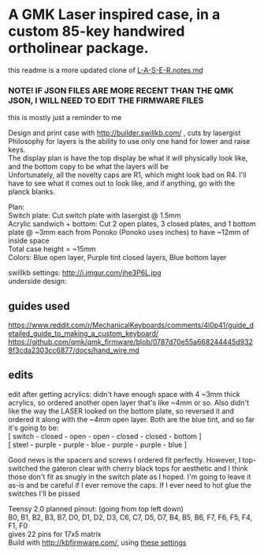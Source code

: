 # A GMK Laser inspired case, in a custom 85-key handwired ortholinear package.

this readme is a more updated clone of [L-A-S-E-R.notes.md](../master/L-A-S-E-R.notes.md)  
### NOTE! IF JSON FILES ARE MORE RECENT THAN THE QMK JSON, I WILL NEED TO EDIT THE FIRMWARE FILES  
this is mostly just a reminder to me

Design and print case with http://builder.swillkb.com/ , cuts by lasergist  
Philosophy for layers is the ability to use only one hand for lower and raise keys.  
The display plan is have the top display be what it will physically look like, and the bottom copy to be what the layers will be  
Unfortunately, all the novelty caps are R1, which might look bad on R4. I'll have to see what it comes out to look like, and if anything, go with the planck blanks.

Plan:  
Switch plate: Cut switch plate with lasergist @ 1.5mm  
Acrylic sandwich + bottom: Cut 2 open plates, 3 closed plates, and 1 bottom plate @ ~3mm each from Ponoko (Ponoko uses inches) to have ~12mm of inside space  
Total case height = ~15mm  
Colors: Blue open layer, Purple tint closed layers, Blue bottom layer

swillkb settings: http://i.imgur.com/jhe3P6L.jpg  
underside design:   

## guides used  
https://www.reddit.com/r/MechanicalKeyboards/comments/4l0p41/guide_detailed_guide_to_making_a_custom_keyboard/  
https://github.com/qmk/qmk_firmware/blob/0787d70e55a668244445d9328f3cda2303cc6877/docs/hand_wire.md  

edits
------

edit after getting acrylics:
didn't have enough space with 4 ~3mm thick acrylics, so ordered another open layer that's like ~4mm or so. Also didn't like the way the LASER looked on the bottom plate, so reversed it and ordered it along with the ~4mm open layer. Both are the blue tint, and so far it's going to be:  
[ switch - closed -  open  - open - closed - closed - bottom ]  
[ steel  - purple - purple - blue - purple - purple -  blue  ]

Good news is the spacers and screws I ordered fit perfectly. However, I top-switched the gateron clear with cherry black tops for aesthetic and I think those don't fit as snugly in the switch plate as I hoped. I'm going to leave it as-is and be careful if I ever remove the caps. If I ever need to hot glue the switches I'll be pissed  


Teensy 2.0 planned pinout: (going from top left down)  
B0, B1, B2, B3, B7, D0, D1, D2, D3, C6, C7, D5, D7, B4, B5, B6, F7, F6, F5, F4, F1, F0  
gives 22 pins for 17x5 matrix  
Build with http://kbfirmware.com/, using [these settings](../master/kbfirmware%20qmk/laser%20kbfirmware.json)
